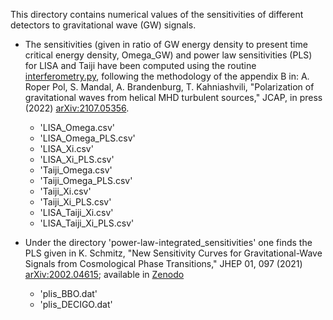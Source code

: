 This directory contains numerical values of the sensitivities of
different detectors to gravitational wave (GW) signals.

- The sensitivities (given in ratio of GW energy density to
present time critical energy density, Omega_GW) and power
law sensitivities (PLS) for LISA and Taiji have been computed
using the routine
[interferometry.py](https://github.com/AlbertoRoper/GW_turbulence/blob/master/interferometry.py),
following the methodology of the appendix B in:
A. Roper Pol, S. Mandal, A. Brandenburg, T. Kahniashvili, "Polarization
of gravitational waves from helical MHD turbulent sources," JCAP, in press
(2022) [arXiv:2107.05356](https://arxiv.org/pdf/2107.05356.pdf).

  - 'LISA_Omega.csv' 
  - 'LISA_Omega_PLS.csv'
  - 'LISA_Xi.csv'
  - 'LISA_Xi_PLS.csv'
  - 'Taiji_Omega.csv'
  - 'Taiji_Omega_PLS.csv'
  - 'Taiji_Xi.csv'
  - 'Taiji_Xi_PLS.csv'
  - 'LISA_Taiji_Xi.csv'
  - 'LISA_Taiji_Xi_PLS.csv'

- Under the directory 'power-law-integrated_sensitivities' one finds
the PLS given in K. Schmitz, "New Sensitivity Curves for
Gravitational-Wave Signals from Cosmological Phase Transitions,"
JHEP 01, 097 (2021) [arXiv:2002.04615](https://arxiv.org/pdf/2002.04615.pdf);
available in [Zenodo](https://doi.org/10.5281/zenodo.3689582)

  - 'plis_BBO.dat'
  - 'plis_DECIGO.dat'
